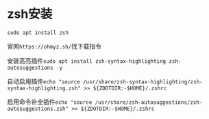 # zsh安装

`sudo apt install zsh`

官网`https://ohmyz.sh/`找下载指令

安装高亮插件`sudo apt install zsh-syntax-highlighting zsh-autosuggestions -y`

自动启用插件`echo "source /usr/share/zsh-syntax-highlighting/zsh-syntax-highlighting.zsh" >> ${ZDOTDIR:-$HOME}/.zshrc`

启用命令补全插件`echo "source /usr/share/zsh-autosuggestions/zsh-autosuggestions.zsh" >> ${ZDOTDIR:-$HOME}/.zshrc`